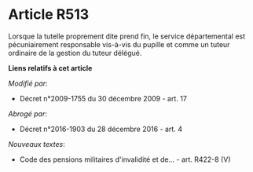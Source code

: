 # Article R513

Lorsque la tutelle proprement dite prend fin, le service départemental est pécuniairement responsable vis-à-vis du pupille et
comme un tuteur ordinaire de la gestion du tuteur délégué.

**Liens relatifs à cet article**

_Modifié par_:

  - Décret n°2009-1755 du 30 décembre 2009 - art. 17

_Abrogé par_:

  - Décret n°2016-1903 du 28 décembre 2016 - art. 4

_Nouveaux textes_:

  - Code des pensions militaires d'invalidité et de... - art. R422-8 (V)
